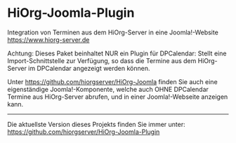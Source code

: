 HiOrg-Joomla-Plugin
===================

Integration von Terminen aus dem HiOrg-Server in eine Joomla!-Website  
https://www.hiorg-server.de

Achtung: Dieses Paket beinhaltet NUR ein Plugin für DPCalendar:
Stellt eine Import-Schnittstelle zur Verfügung, so dass die Termine aus dem
HiOrg-Server im DPCalendar angezeigt werden können.

Unter
https://github.com/hiorgserver/HiOrg-Joomla
finden Sie auch eine eigenständige Joomla!-Komponente, welche auch OHNE 
DPCalendar Termine aus HiOrg-Server abrufen, und in einer Joomla!-Webseite anzeigen kann.

----

Die aktuellste Version dieses Projekts finden Sie immer unter:  
https://github.com/hiorgserver/HiOrg-Joomla-Plugin

